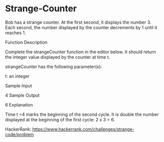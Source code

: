# Strange-Counter
Bob has a strange counter. At the first second, it displays the number 3. Each second, the number displayed by the counter decrements by 1 until it reaches 1.

Function Description

Complete the strangeCounter function in the editor below. It should return the integer value displayed by the counter at time t.

strangeCounter has the following parameter(s):

t: an integer 

Sample Input

4
Sample Output

6
Explanation

Time t =4 marks the beginning of the second cycle. It is double the number displayed at the beginning of the first cycle: 2 x 3 = 6.

HackerRank: https://www.hackerrank.com/challenges/strange-code/problem
